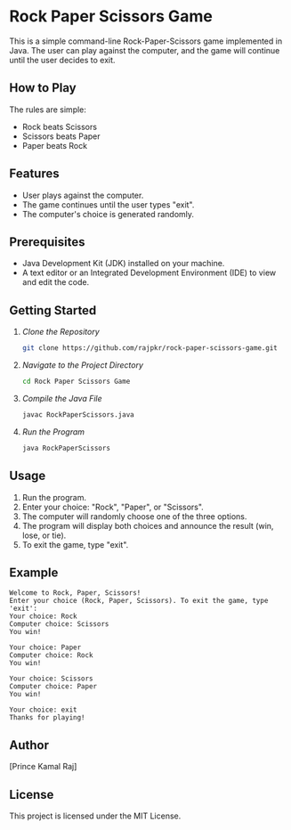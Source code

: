 # Rock Paper Scissors Game

This is a simple command-line Rock-Paper-Scissors game implemented in Java. The user can play against the computer, and the game will continue until the user decides to exit.

## How to Play

The rules are simple:
- Rock beats Scissors
- Scissors beats Paper
- Paper beats Rock

## Features

- User plays against the computer.
- The game continues until the user types "exit".
- The computer's choice is generated randomly.

## Prerequisites

- Java Development Kit (JDK) installed on your machine.
- A text editor or an Integrated Development Environment (IDE) to view and edit the code.

## Getting Started

1. *Clone the Repository*
    ```sh
    git clone https://github.com/rajpkr/rock-paper-scissors-game.git
    ```

2. *Navigate to the Project Directory*
    ```sh
    cd Rock Paper Scissors Game
    ```

3. *Compile the Java File*
    ```sh
    javac RockPaperScissors.java
    ```

4. *Run the Program*
    ```sh
    java RockPaperScissors
    ```

## Usage

1. Run the program.
2. Enter your choice: "Rock", "Paper", or "Scissors".
3. The computer will randomly choose one of the three options.
4. The program will display both choices and announce the result (win, lose, or tie).
5. To exit the game, type "exit".

## Example

```plaintext
Welcome to Rock, Paper, Scissors!
Enter your choice (Rock, Paper, Scissors). To exit the game, type 'exit':
Your choice: Rock
Computer choice: Scissors
You win!

Your choice: Paper
Computer choice: Rock
You win!

Your choice: Scissors
Computer choice: Paper
You win!

Your choice: exit
Thanks for playing!
```

## Author
[Prince Kamal Raj]

## License
This project is licensed under the MIT License.